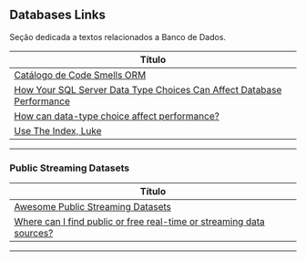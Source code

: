 ## Databases Links

Seção dedicada a textos relacionados a Banco de Dados.

| **Título**  |
|---|
|[Catálogo de Code Smells ORM]|
|[How Your SQL Server Data Type Choices Can Affect Database Performance]|
|[How can data-type choice affect performance?]|
|[Use The Index, Luke]|
------------



[Catálogo de Code Smells ORM]: <https://github.com/spgroup/ORM-Smells-Catalog>
[How Your SQL Server Data Type Choices Can Affect Database Performance]: <https://www.sentryone.com/white-papers/data-type-choice-affects-database-performance>
[How can data-type choice affect performance?]: <https://www.sqlskills.com/blogs/paul/how-can-data-type-choice-affect-performance/>
[Use The Index, Luke]:<https://use-the-index-luke.com/>


### Public Streaming Datasets

| **Título**  |
|---|
|[Awesome Public Streaming Datasets]|
|[Where can I find public or free real-time or streaming data sources?]|
------------

[Awesome Public Streaming Datasets]: <https://github.com/ColinEberhardt/awesome-public-streaming-datasets>
[Where can I find public or free real-time or streaming data sources?]: <https://www.quora.com/Where-can-I-find-public-or-free-real-time-or-streaming-data-sources>